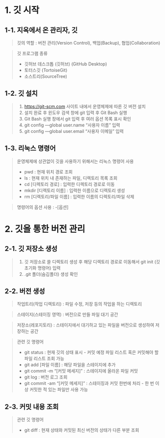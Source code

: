 # 1. 깃 시작

## 1-1. 지옥에서 온 관리자, 깃

> 깃의 역할 : 버전 관리(Version Control), 백업(Backup), 협업(Collaboration)

> 깃 프로그램 종류
> - 깃허브 데스크톱 (깃허브) (GitHub Desktop)
> - 토터스깃 (TortoiseGit)
> - 소스트리(SourceTree)


## 1-2. 깃 설치

> 1. https://git-scm.com 사이트 내에서 운영체제에 따른 깃 버전 설치
> 2. 설치 완료 후 윈도우 검색 창에 git 입력 후 Git Bash 실행
> 3. Git Bash 실행 창에서 git 입력 후 여러 옵션 목록 표시 확인
> 4. git config —global user.name “사용자 이름” 입력
> 5. git config —global user.email “사용자 이메일” 입력


## 1-3. 리눅스 명령어

> 운영체제에 상관없이 깃을 사용하기 위해서는 리눅스 명령어 사용
> - pwd : 현재 위치 경로 조회
> - ls : 현재 위치 내 존재하는 파일, 디렉토리 목록 조회
> - cd [디렉토리 경로] : 입력한 디렉토리 경로로 이동
> - mkdir [디렉토리 이름] : 입력한 이름으로 디렉토리 생성
> - rm [디렉토리/파일 이름] : 입력한 이름의 디렉토리/파일 삭제

> 명령어의 옵션 사용 : -[옵션]


# 2. 깃을 통한 버전 관리

## 2-1. 깃 저장소 생성

> 1. 깃 저장소로 쓸 디렉토리 생성 후 해당 디렉토리 경로로 이동해서 git init (깃 초기화 명령어) 입력
> 2. .git 폴더(숨김폴더) 생성 확인


## 2-2. 버전 생성

> 작업트리(작업 디렉토리) : 파일 수정, 저장 등의 작업을 하는 디렉토리

> 스테이지(스테이징 영역) : 버전으로 만들 파일 대기 공간

> 저장소(레포지토리) : 스테이지에서 대기하고 있는 파일을 버전으로 생성하여 저장하는 공간

> 관련 깃 명령어
> - git status : 현재 깃의 상태 표시 - 커밋 예정 파일 리스트 혹은 커밋해야 할 파일 리스트 조회 가능
> - git add [파일 이름] : 해당 파일을 스테이지에 추가
> - git commit -m “[커밋 메세지]” : 스테이지에 올라온 파일 커밋
> - git log : 버전 로그 조회
> - git commit -am “[커밋 메세지]” : 스테이징과 커밋 한번에 처리 - 한 번 이상 커밋한 적 있는 파일만 사용 가능
 

 ## 2-3. 커밋 내용 조회
 
 > 관련 깃 명령어
 > - git diff : 현재 상태와 커밋된 최신 버전의 상태가 다른 부분 조회
